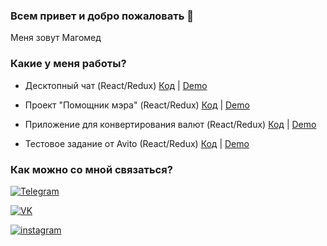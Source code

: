 ### Всем привет и добро пожаловать 👋 

Меня зовут Магомед

### Какие у меня работы?

- Десктопный чат (React/Redux)
[Код](https://github.com/Magomed-Suleymanov/React_chat_challenge) | [Demo](https://murmuring-journey-98080.herokuapp.com/)

- Проект "Помощник мэра" (React/Redux)
[Код](https://github.com/Magomed-Suleymanov/City_hall_assistant) | [Demo](https://fierce-refuge-34600.herokuapp.com/)

- Приложение для конвертирования валют (React/Redux) 
[Код](https://github.com/Magomed-Suleymanov/Currency_converter) | [Demo](https://young-plains-15154.herokuapp.com/)

- Тестовое задание от Avito (React/Redux)
[Код](https://github.com/Magomed-Suleymanov/Test_avito_app) | [Demo](https://frozen-badlands-56519.herokuapp.com/)

### Как можно со мной связаться?

[![Telegram](https://img.shields.io/badge/Telegram-red?style=social&logo=telegram)](https://t.me/HiBrazza)

[![VK](https://img.shields.io/badge/VK-red?style=social&logo=vk)](https://vk.com/notochkacom)

[![instagram](https://img.shields.io/badge/instagram-000?style=social&logo=instagram)](https://www.instagram.com/ms.182/)
















